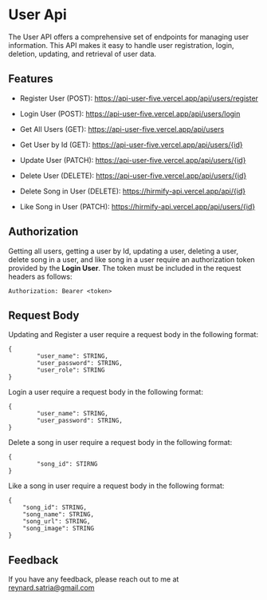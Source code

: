 
# User Api

The User API offers a comprehensive set of endpoints for managing user information. This API makes it easy to handle user registration, login, deletion, updating, and retrieval of user data.


## Features

- Register User (POST): https://api-user-five.vercel.app/api/users/register

- Login User (POST): https://api-user-five.vercel.app/api/users/login

- Get All Users (GET): https://api-user-five.vercel.app/api/users

- Get User by Id (GET): https://api-user-five.vercel.app/api/users/{id}

- Update User (PATCH): https://api-user-five.vercel.app/api/users/{id}

- Delete User (DELETE): https://api-user-five.vercel.app/api/users/{id}

- Delete Song in User (DELETE): https://hirmify-api.vercel.app/api/{id}

- Like Song in User (PATCH): https://hirmify-api.vercel.app/api/users/{id}


## Authorization

Getting all users, getting a user by Id, updating a user, deleting a user, delete song in a user, and like song in a user require an authorization token provided by the **Login User**. The token must be included in the request headers as follows:

    Authorization: Bearer <token>
## Request Body

Updating and Register a user require a request body in the following format:

    {
            "user_name": STRING,
            "user_password": STRING,
            "user_role": STRING
    }

Login a user require a request body in the following format:

    {
            "user_name": STRING,
            "user_password": STRING,
    }

Delete a song in user require a request body in the following format:

    { 
	        "song_id": STIRNG  
    }

Like a song in user require a request body in the following format:

    {
        "song_id": STRING,
        "song_name": STRING,
        "song_url": STRING,
        "song_image": STRING
    }


## Feedback

If you have any feedback, please reach out to me at reynard.satria@gmail.com


